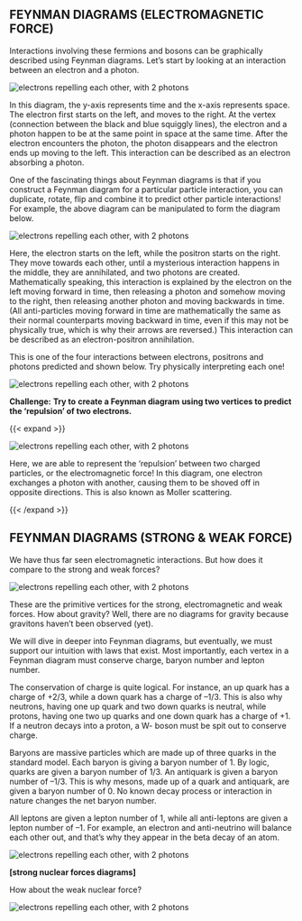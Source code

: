 

## **FEYNMAN DIAGRAMS** **(ELECTROMAGNETIC FORCE**) 

Interactions involving these fermions and bosons can be graphically described using Feynman diagrams. Let’s start by looking at an interaction between an electron and a photon. 

![electrons repelling each other, with 2 photons](/images/electron-absorbing-a-photon.png)

In this diagram, the y-axis represents time and the x-axis represents space. The electron first starts on the left, and moves to the right. At the vertex (connection between the black and blue squiggly lines), the electron and a photon happen to be at the same point in space at the same time. After the electron encounters the photon, the photon disappears and the electron ends up moving to the left. This interaction can be described as an electron absorbing a photon. 

One of the fascinating things about Feynman diagrams is that if you construct a Feynman diagram for a particular particle interaction, you can duplicate, rotate, flip and combine it to predict other particle interactions! For example, the above diagram can be manipulated to form the diagram below. 

![electrons repelling each other, with 2 photons](/images/electron-positron-annihilation.png)

Here, the electron starts on the left, while the positron starts on the right. They move towards each other, until a mysterious interaction happens in the middle, they are annihilated, and two photons are created. Mathematically speaking, this interaction is explained by the electron on the left moving forward in time, then releasing a photon and somehow moving to the right, then releasing another photon and moving backwards in time. (All anti-particles moving forward in time are mathematically the same as their normal counterparts moving backward in time, even if this may not be physically true, which is why their arrows are reversed.) This interaction can be described as an electron-positron annihilation. 

This is one of the four interactions between electrons, positrons and photons predicted and shown below. Try physically interpreting each one!

![electrons repelling each other, with 2 photons](/images/four-electrodynamic-interactions.png)

**C****hallenge****:** **Try to** **create a Feynman diagram** **using two vertices to predict the ‘repulsion’ of two electrons.** 

{{< expand >}}

![electrons repelling each other, with 2 photons](/images/repulsion-of-electrons.png)

Here, we are able to represent the ‘repulsion’ between two charged particles, or the electromagnetic force! In this diagram, one electron exchanges a photon with another, causing them to be shoved off in opposite directions. This is also known as Moller scattering.

{{< /expand >}}

## **FEYNMAN DIAGRAMS** **(STRONG & WEAK FORCE)** 

We have thus far seen electromagnetic interactions. But how does it compare to the strong and weak forces?

![electrons repelling each other, with 2 photons](/images/comparison-of-forces.png)

These are the primitive vertices for the strong, electromagnetic and weak forces. How about gravity? Well, there are no diagrams for gravity because gravitons haven’t been observed (yet). 

We will dive in deeper into Feynman diagrams, but eventually, we must support our intuition with laws that exist. Most importantly, each vertex in a Feynman diagram must conserve charge, baryon number and lepton number. 

The conservation of charge is quite logical. For instance, an up quark has a charge of +2/3, while a down quark has a charge of –1/3. This is also why neutrons, having one up quark and two down quarks is neutral, while protons, having one two up quarks and one down quark has a charge of +1. If a neutron decays into a proton, a W- boson must be spit out to conserve charge. 

Baryons are massive particles which are made up of three quarks in the standard model. Each baryon is giving a baryon number of 1. By logic, quarks are given a baryon number of 1/3. An antiquark is given a baryon number of –1/3. This is why mesons, made up of a quark and antiquark, are given a baryon number of 0. No known decay process or interaction in nature changes the net baryon number. 

All leptons are given a lepton number of 1, while all anti-leptons are given a lepton number of –1. For example, an electron and anti-neutrino will balance each other out, and that’s why they appear in the beta decay of an atom. 

![electrons repelling each other, with 2 photons](/images/complicated-diagram-with-gluons.png)

**[strong nuclear forces diagrams]** 

How about the weak nuclear force? 

![electrons repelling each other, with 2 photons](/images/weak-force-diagram.png)